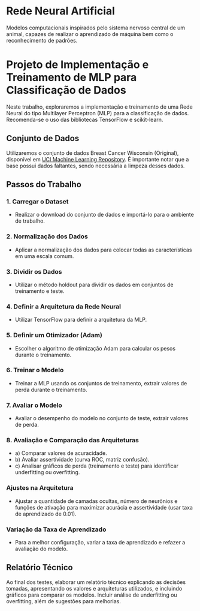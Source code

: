 # Rede Neural Artificial
Modelos computacionais inspirados pelo sistema nervoso central de um animal, capazes de realizar o aprendizado de máquina bem como o reconhecimento de padrões.

# Projeto de Implementação e Treinamento de MLP para Classificação de Dados

Neste trabalho, exploraremos a implementação e treinamento de uma Rede Neural do tipo Multilayer Perceptron (MLP) para a classificação de dados. Recomenda-se o uso das bibliotecas TensorFlow e scikit-learn.

## Conjunto de Dados
Utilizaremos o conjunto de dados Breast Cancer Wisconsin (Original), disponível em [UCI Machine Learning Repository](https://archive.ics.uci.edu/dataset/15/breast+cancer+wisconsin+original). É importante notar que a base possui dados faltantes, sendo necessária a limpeza desses dados.

## Passos do Trabalho

### 1. Carregar o Dataset
   - Realizar o download do conjunto de dados e importá-lo para o ambiente de trabalho.

### 2. Normalização dos Dados
   - Aplicar a normalização dos dados para colocar todas as características em uma escala comum.

### 3. Dividir os Dados
   - Utilizar o método holdout para dividir os dados em conjuntos de treinamento e teste.

### 4. Definir a Arquitetura da Rede Neural
   - Utilizar TensorFlow para definir a arquitetura da MLP.

### 5. Definir um Otimizador (Adam)
   - Escolher o algoritmo de otimização Adam para calcular os pesos durante o treinamento.

### 6. Treinar o Modelo
   - Treinar a MLP usando os conjuntos de treinamento, extrair valores de perda durante o treinamento.

### 7. Avaliar o Modelo
   - Avaliar o desempenho do modelo no conjunto de teste, extrair valores de perda.

### 8. Avaliação e Comparação das Arquiteturas
   - a) Comparar valores de acuracidade.
   - b) Avaliar assertividade (curva ROC, matriz confusão).
   - c) Analisar gráficos de perda (treinamento e teste) para identificar underfitting ou overfitting.

### Ajustes na Arquitetura
   - Ajustar a quantidade de camadas ocultas, número de neurônios e funções de ativação para maximizar acurácia e assertividade (usar taxa de aprendizado de 0.01).

### Variação da Taxa de Aprendizado
   - Para a melhor configuração, variar a taxa de aprendizado e refazer a avaliação do modelo.

## Relatório Técnico
Ao final dos testes, elaborar um relatório técnico explicando as decisões tomadas, apresentando os valores e arquiteturas utilizados, e incluindo gráficos para comparar os modelos. Incluir análise de underfitting ou overfitting, além de sugestões para melhorias.

